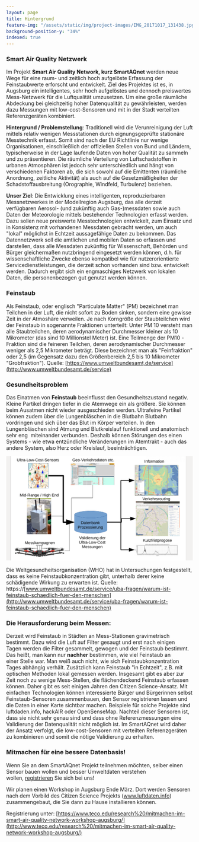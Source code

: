 ```yaml
---
layout: page
title: Hintergrund
feature-img: "/assets/static/img/project-images/IMG_20171017_131438.jpg"
background-position-y: "34%"
indexed: true
---
```


### Smart Air Quality Netzwerk

Im Projekt **Smart Air Quality Network, kurz SmartAQnet** werden neue Wege für
eine raum- und zeitlich hoch aufgelöste Erfassung der Feinstaubwerte erforscht
und entwickelt. Ziel des Projektes ist es, in Augsburg ein intelligentes, sehr
hoch aufgelöstes und dennoch preiswertes Mess-Netzwerk für die Luftqualität
umzusetzen. Um eine große räumliche Abdeckung bei gleichzeitig hoher
Datenqualität zu gewährleisten, werden dazu Messungen mit low-cost-Sensoren und
mit in der Stadt verteilten Referenzgeräten kombiniert.

**Hintergrund / Problemstellung**: Traditionell wird die Verunreinigung der Luft
mittels relativ wenigen Messstationen durch eignungsgeprüfte stationäre
Messtechnik erfasst. Somit sind nach der EU Richtlinie nur wenige
Organisationen, einschließlich der offiziellen Stellen von Bund und Ländern,
typischerweise in der Lage laufende Daten von hoher Qualität zu sammeln und zu
präsentieren. Die räumliche Verteilung von Luftschadstoffen in urbanen
Atmosphären ist jedoch sehr unterschiedlich und hängt von verschiedenen Faktoren
ab, die sich sowohl auf die Emittenten (räumliche Anordnung, zeitliche
Aktivität) als auch auf die Gesetzmäßigkeiten der Schadstoffausbreitung
(Orographie, Windfeld, Turbulenz) beziehen.

**Unser Ziel**:  Die Entwicklung eines intelligenten, reproduzierbaren
Messnetzwerkes in der Modellregion Augsburg, das alle derzeit verfügbaren
Aerosol- (und zukünftig auch Gas-)messdaten sowie auch Daten der Meteorologie
mittels bestehender Technologien erfasst werden. Dazu sollen neue preiswerte
Messtechnologien entwickelt, zum Einsatz und in Konsistenz mit vorhandenen
Messdaten gebracht werden, um auch "lokal" möglichst in Echtzeit aussagefähige
Daten zu bekommen. Das Datennetzwerk soll die amtlichen und mobilen Daten so
erfassen und darstellen, dass alle Messdaten zukünftig für Wissenschaft,
Behörden und Bürger gleichermaßen nutzbringend eingesetzt werden können, d.h.
für wissenschaftliche Zwecke ebenso kompatibel wie für nutzerorientierte
Servicedienstleistungen, die derzeit schon vorhanden sind bzw. entwickelt
werden. Dadurch ergibt sich ein engmaschiges Netzwerk von lokalen Daten, die
personenbezogen gut genutzt werden können.

### Feinstaub

Als Feinstaub, oder englisch "Particulate Matter" (PM) bezeichnet man Teilchen
in der Luft, die nicht sofort zu Boden sinken, sondern eine gewisse Zeit in der
Atmoshäre verweilen. Je nach Korngröße der Staubteilchen wird der Feinstaub in
sogenannte Fraktionen unterteilt: Unter PM 10 versteht man alle Staubteilchen,
deren aerodynamischer Durchmesser kleiner als 10 Mikrometer (das sind 10
Millionstel Meter) ist. Eine Teilmenge der PM10 -Fraktion sind die feineren
Teilchen, deren aerodynamischer Durchmesser weniger als 2,5 Mikrometer beträgt.
Diese bezeichnet man als "Feinfraktion" oder 2,5 (im Gegensatz dazu den
Größenbereich 2,5 bis 10 Mikrometer "Grobfraktion"). Quelle:
[https://www.umweltbundesamt,de/service](http://www.umweltbundesamt.de/service)

### Gesundheitsproblem

Das Einatmen von **Feinstaub** beeinflusst den Gesundheitszustand negativ.
Kleine Partikel dringen tiefer in die Atemwege ein als größere. Sie können beim
Ausatmen nicht wieder ausgeschieden werden. Ultrafeine Partikel können zudem
über die Lungenbläschen in die Blutbahn Blutbahn vordringen und sich über das
Blut im Körper verteilen. In den Lungenbläschen sind Atmung und Blutkreislauf
funktionell und anatomisch sehr eng  miteinander verbunden. Deshalb
können Störungen des einen Systems - wie etwa entzündliche Veränderungen im
Atemtrakt - auch das andere System, also Herz oder Kreislauf, beeinträchtigen.

![Datenfluss im SmartAQnet](/assets/static/img/project-images/Projekt%20SAQN%20Mitmachen_1.png)

Die Weltgesundheitsorganisation (WHO) hat in Untersuchungen festgestellt, dass
es keine Feinstaubkonzentration gibt, unterhalb derer keine schädigende Wirkung
zu erwarten ist. Quelle:
https://[www.umweltbundesamt.de/service/uba-fragen/warum-ist-feinstaub-schaedlich-fuer-den-menschen](http://www.umweltbundesamt.de/service/uba-fragen/warum-ist-feinstaub-schaedlich-fuer-den-menschen)
  
### Die Herausforderung beim Messen:

Derzeit wird Feinstaub in Städten an Mess-Stationen gravimetrisch bestimmt. Dazu
wird die Luft auf Filter gesaugt und erst nach einigen Tagen werden die Filter
gesammelt, gewogen und der Feinstaub bestimmt. Das heißt, man kann nur
**nachher** bestimmen, wie viel Feinstaub an einer Stelle war. Man weiß auch
nicht, wie sich Feinstaubkonzentration Tages abhängig verhält. Zusätzlich kann
Feinstaub "in Echtzeit", z.B. mit optischen Methoden lokal gemessen
werden. Insgesamt gibt es aber zur Zeit noch zu wenige Mess-Stellen, die
flächendeckend Feinstaub erfassen können. Daher gibt es seit einigen Jahren den
Citizen Science-Ansatz. Mit einfachen Technologien können interessierte Bürger
und Bürgerinnen selbst Feinstaub-Sensoren zusammenbauen, den Sensor registrieren
lassen und die Daten in einer Karte sichtbar machen. Beispiele für solche
Projekte sind luftdaden.info, hackAIR oder OpenSenseMap. Nachteil dieser
Sensoren ist, dass sie nicht sehr genau sind und dass ohne Referenzmessungen
eine Validierung der Datenqualität nicht möglich ist. Im SmartAQnet wird daher
der Ansatz verfolgt, die low-cost-Sensoren mit verteilten Referenzgeräten zu
kombinieren und somit die nötige Validierung zu erhalten.

### Mitmachen für eine bessere Datenbasis!

Wenn Sie an dem SmartAQnet Projekt teilnehmen möchten, selber einen Sensor bauen
wollen und besser Umweltdaten verstehen
wollen, [registrieren](http://www.lists.kit.edu/sympa/subscribe/feinstaub) Sie
sich bei uns!

Wir planen einen Workshop in Augsburg Ende März. Dort werden Sensoren nach dem
Vorbild des Citizen Science Projekts (www.luftdaten.info) zusammengebaut, die
Sie dann zu Hause installieren können.

Registrierung unter: [https://www.teco.edu/research%20/mitmachen-im-smart-air-quality-network-workshop-augsburg/](http://www.teco.edu/research%20/mitmachen-im-smart-air-quality-network-workshop-augsburg/)
